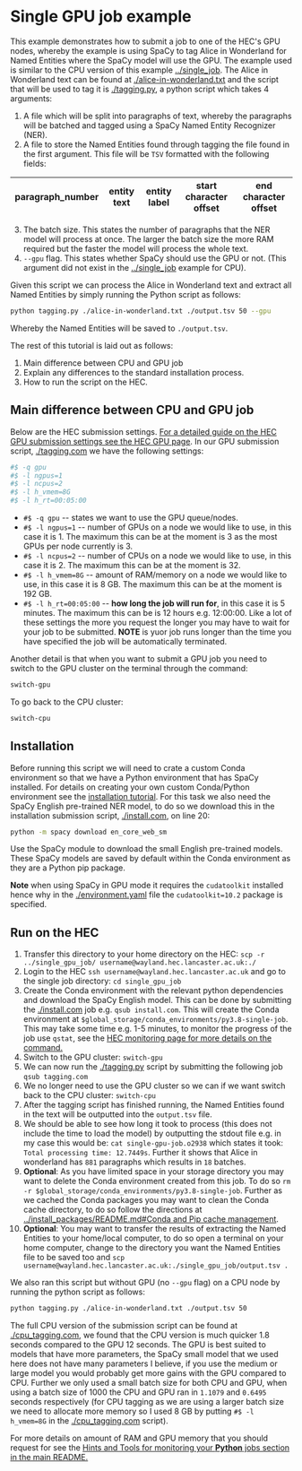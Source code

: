 # Single GPU job example

This example demonstrates how to submit a job to one of the HEC's GPU nodes, whereby the example is using SpaCy to tag Alice in Wonderland for Named Entities where the SpaCy model will use the GPU. The example used is similar to the CPU version of this example [../single_job](../single_job). The Alice in Wonderland text can be found at [./alice-in-wonderland.txt](./alice-in-wonderland.txt) and the script that will be used to tag it is [./tagging.py](./tagging.py), a python script which takes 4 arguments:

1. A file which will be split into paragraphs of text, whereby the paragraphs will be batched and tagged using a SpaCy Named Entity Recognizer (NER).
2. A file to store the Named Entities found through tagging the file found in the first argument. This file will be `TSV` formatted with the following fields:

|paragraph_number|entity text|entity label|start character offset|end character offset|
|-|-|-|-|-|

3. The batch size. This states the number of paragraphs that the NER model will process at once. The larger the batch size the more RAM required but the faster the model will process the whole text.
4. `--gpu` flag. This states whether SpaCy should use the GPU or not. (This argument did not exist in the [../single_job](../single_job) example for CPU).

Given this script we can process the Alice in Wonderland text and extract all Named Entities by simply running the Python script as follows:

``` bash
python tagging.py ./alice-in-wonderland.txt ./output.tsv 50 --gpu
```

Whereby the Named Entities will be saved to `./output.tsv`.

The rest of this tutorial is laid out as follows:

1. Main difference between CPU and GPU job
2. Explain any differences to the standard installation process.
2. How to run the script on the HEC.

## Main difference between CPU and GPU job

Below are the HEC submission settings. [For a detailed guide on the HEC GPU submission settings see the HEC GPU page](https://answers.lancaster.ac.uk/display/ISS/Using+GPUs+on+the+HEC). In our GPU submission script, [./tagging.com](./tagging.com) we have the following settings:

``` bash
#$ -q gpu
#$ -l ngpus=1
#$ -l ncpus=2
#$ -l h_vmem=8G
#$ -l h_rt=00:05:00
```

* `#$ -q gpu` -- states we want to use the GPU queue/nodes.
* `#$ -l ngpus=1` -- number of GPUs on a node we would like to use, in this case it is 1. The maximum this can be at the moment is 3 as the most GPUs per node currently is 3.
* `#$ -l ncpus=2` -- number of CPUs on a node we would like to use, in this case it is 2. The maximum this can be at the moment is 32.
* `#$ -l h_vmem=8G` -- amount of RAM/memory on a node we would like to use, in this case it is 8 GB. The maximum this can be at the moment is 192 GB.
* `#$ -l h_rt=00:05:00` -- **how long the job will run for**, in this case it is 5 minutes. The maximum this can be is 12 hours e.g. 12:00:00. Like a lot of these settings the more you request the longer you may have to wait for your job to be submitted. **NOTE** is yuor job runs longer than the time you have specified the job will be automatically terminated.

Another detail is that when you want to submit a GPU job you need to switch to the GPU cluster on the terminal through the command:

``` bash
switch-gpu
```

To go back to the CPU cluster:

``` bash
switch-cpu
```

## Installation

Before running this script we will need to crate a custom Conda environment so that we have a Python environment that has SpaCy installed. For details on creating your own custom Conda/Python environment see the [installation tutorial](../../install_packages). For this task we also need the SpaCy English pre-trained NER model, to do so we download this in the installation submission script, [./install.com](./install.com), on line 20:

``` bash
python -m spacy download en_core_web_sm
```

Use the SpaCy module to download the small English pre-trained models. These SpaCy models are saved by default within the Conda environment as they are a Python pip package.

**Note** when using SpaCy in GPU mode it requires the `cudatoolkit` installed hence why in the [./environment.yaml](./environment.yaml) file the `cudatoolkit=10.2` package is specified.

## Run on the HEC

1. Transfer this directory to your home directory on the HEC: `scp -r ../single_gpu_job/ username@wayland.hec.lancaster.ac.uk:./`
2. Login to the HEC `ssh username@wayland.hec.lancaster.ac.uk` and go to the single job directory: `cd single_gpu_job` 
3. Create the Conda environment with the relevant python dependencies and download the SpaCy English model. This can be done by submitting the [./install.com](./install.com) job e.g. `qsub install.com`. This will create the Conda environment at `$global_storage/conda_environments/py3.8-single-job`. This may take some time e.g. 1-5 minutes, to monitor the progress of the job use `qstat`, see the [HEC monitoring page for more details on the command.](https://answers.lancaster.ac.uk/display/ISS/Monitoring+jobs+on+the+HEC)
4. Switch to the GPU cluster: `switch-gpu`
5. We can now run the [./tagging.py](./tagging.py) script by submitting the following job `qsub tagging.com`
6. We no longer need to use the GPU cluster so we can if we want switch back to the CPU cluster: `switch-cpu`
7. After the tagging script has finished running, the Named Entities found in the text will be outputted into the `output.tsv` file.
8. We should be able to see how long it took to process (this does not include the time to load the model) by outputting the stdout file e.g. in my case this would be: `cat single-gpu-job.o2938` which states it took: `Total processing time: 12.7449s`. Further it shows that Alice in wonderland has `881` paragraphs which results in `18` batches.
9. **Optional**: As you have limited space in your storage directory you may want to delete the Conda environment created from this job. To do so `rm -r $global_storage/conda_environments/py3.8-single-job`. Further as we cached the Conda packages you may want to clean the Conda cache directory, to do so follow the directions at [../install_packages/README.md#Conda and Pip cache management](../install_packages/README.md#conda-and-pip-cache-management).
10. **Optional**: You may want to transfer the results of extracting the Named Entities to your home/local computer, to do so open a terminal on your home computer, change to the directory you want the Named Entities file to be saved too and `scp username@wayland.hec.lancaster.ac.uk:./single_gpu_job/output.tsv .` 

We also ran this script but without GPU (no `--gpu` flag) on a CPU node by running the python script as follows:

``` bash
python tagging.py ./alice-in-wonderland.txt ./output.tsv 50
```

The full CPU version of the submission script can be found at [./cpu_tagging.com](./cpu_tagging.com), we found that the CPU version is much quicker 1.8 seconds compared to the GPU 12 seconds. The GPU is best suited to models that have more parameters, the SpaCy small model that we used here does not have many parameters I believe, if you use the medium or large model you would probably get more gains with the GPU compared to CPU. Further we only used a small batch size for both CPU and GPU, when using a batch size of 1000 the CPU and GPU ran in `1.1079` and `0.6495` seconds respectively (for CPU tagging as we are using a larger batch size we need to allocate more memory so I used 8 GB by putting `#$ -l h_vmem=8G` in the [./cpu_tagging.com](./cpu_tagging.com) script).

For more details on amount of RAM and GPU memory that you should request for see the [Hints and Tools for monitoring your **Python** jobs section in the main README.](../../README.md#hints-and-tools-for-monitoring-your-python-jobs)


